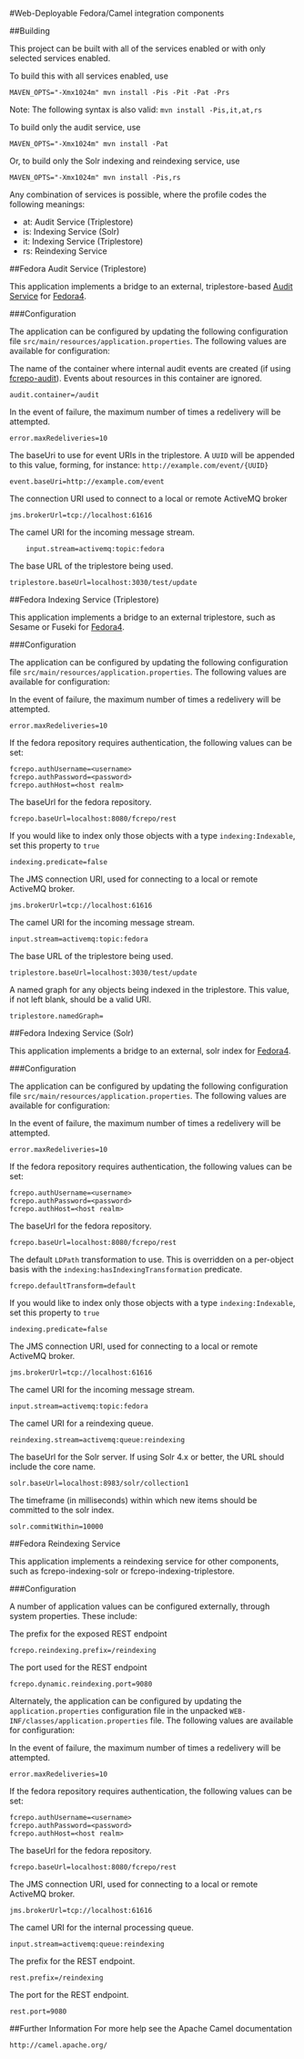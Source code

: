 #Web-Deployable Fedora/Camel integration components

##Building

This project can be built with all of the services enabled or with only
selected services enabled.

To build this with all services enabled, use

    MAVEN_OPTS="-Xmx1024m" mvn install -Pis -Pit -Pat -Prs

Note: The following syntax is also valid: `mvn install -Pis,it,at,rs`

To build only the audit service, use

    MAVEN_OPTS="-Xmx1024m" mvn install -Pat

Or, to build only the Solr indexing and reindexing service, use

    MAVEN_OPTS="-Xmx1024m" mvn install -Pis,rs

Any combination of services is possible, where the profile codes the following meanings:

* at: Audit Service (Triplestore)
* is: Indexing Service (Solr)
* it: Indexing Service (Triplestore)
* rs: Reindexing Service

##Fedora Audit Service (Triplestore)

This application implements a bridge to an external, triplestore-based
[Audit Service](https://wiki.duraspace.org/display/FF/Design+-+Audit+Service)
for [Fedora4](http://fcrepo.org).

###Configuration

The application can be configured by updating the following configuration
file `src/main/resources/application.properties`. The following values
are available for configuration:

The name of the container where internal audit events are created (if using
[fcrepo-audit](http://github.com/fcrepo4-labs/fcrepo-audit)).  Events about
resources in this container are ignored.

    audit.container=/audit

In the event of failure, the maximum number of times a redelivery will be attempted.

    error.maxRedeliveries=10

The baseUri to use for event URIs in the triplestore. A `UUID` will be appended
to this value, forming, for instance: `http://example.com/event/{UUID}`

    event.baseUri=http://example.com/event

The connection URI used to connect to a local or remote ActiveMQ broker

    jms.brokerUrl=tcp://localhost:61616

The camel URI for the incoming message stream.

        input.stream=activemq:topic:fedora

The base URL of the triplestore being used.

    triplestore.baseUrl=localhost:3030/test/update

##Fedora Indexing Service (Triplestore)

This application implements a bridge to an external triplestore,
such as Sesame or Fuseki
for [Fedora4](http://fcrepo.org).

###Configuration

The application can be configured by updating the following configuration
file `src/main/resources/application.properties`. The following values
are available for configuration:

In the event of failure, the maximum number of times a redelivery will be attempted.

    error.maxRedeliveries=10

If the fedora repository requires authentication, the following values
can be set:

    fcrepo.authUsername=<username>
    fcrepo.authPassword=<password>
    fcrepo.authHost=<host realm>

The baseUrl for the fedora repository.

    fcrepo.baseUrl=localhost:8080/fcrepo/rest

If you would like to index only those objects with a type `indexing:Indexable`,
set this property to `true`

    indexing.predicate=false

The JMS connection URI, used for connecting to a local or remote ActiveMQ broker.

    jms.brokerUrl=tcp://localhost:61616

The camel URI for the incoming message stream.

    input.stream=activemq:topic:fedora

The base URL of the triplestore being used.

    triplestore.baseUrl=localhost:3030/test/update

A named graph for any objects being indexed in the triplestore. This value, if
not left blank, should be a valid URI.

    triplestore.namedGraph=

##Fedora Indexing Service (Solr)

This application implements a bridge to an external, solr index
for [Fedora4](http://fcrepo.org).

###Configuration

The application can be configured by updating the following configuration
file `src/main/resources/application.properties`. The following values
are available for configuration:

In the event of failure, the maximum number of times a redelivery will be attempted.

    error.maxRedeliveries=10

If the fedora repository requires authentication, the following values
can be set:

    fcrepo.authUsername=<username>
    fcrepo.authPassword=<password>
    fcrepo.authHost=<host realm>

The baseUrl for the fedora repository.

    fcrepo.baseUrl=localhost:8080/fcrepo/rest

The default `LDPath` transformation to use. This is overridden on a per-object
basis with the `indexing:hasIndexingTransformation` predicate.

    fcrepo.defaultTransform=default

If you would like to index only those objects with a type `indexing:Indexable`,
set this property to `true`

    indexing.predicate=false

The JMS connection URI, used for connecting to a local or remote ActiveMQ broker.

    jms.brokerUrl=tcp://localhost:61616

The camel URI for the incoming message stream.

    input.stream=activemq:topic:fedora

The camel URI for a reindexing queue.

    reindexing.stream=activemq:queue:reindexing

The baseUrl for the Solr server. If using Solr 4.x or better, the URL should include
the core name.

    solr.baseUrl=localhost:8983/solr/collection1

The timeframe (in milliseconds) within which new items should be committed to the solr index.

    solr.commitWithin=10000

##Fedora Reindexing Service

This application implements a reindexing service for other components,
such as fcrepo-indexing-solr or fcrepo-indexing-triplestore.

###Configuration

A number of application values can be configured externally, through
system properties. These include:

The prefix for the exposed REST endpoint

    fcrepo.reindexing.prefix=/reindexing

The port used for the REST endpoint

    fcrepo.dynamic.reindexing.port=9080

Alternately, the application can be configured by updating the `application.properties`
configuration file in the unpacked `WEB-INF/classes/application.properties` file.
The following values are available for configuration:

In the event of failure, the maximum number of times a redelivery will be attempted.

    error.maxRedeliveries=10

If the fedora repository requires authentication, the following values
can be set:

    fcrepo.authUsername=<username>
    fcrepo.authPassword=<password>
    fcrepo.authHost=<host realm>

The baseUrl for the fedora repository.

    fcrepo.baseUrl=localhost:8080/fcrepo/rest

The JMS connection URI, used for connecting to a local or remote ActiveMQ broker.

    jms.brokerUrl=tcp://localhost:61616

The camel URI for the internal processing queue.

    input.stream=activemq:queue:reindexing

The prefix for the REST endpoint.

    rest.prefix=/reindexing

The port for the REST endpoint.

    rest.port=9080

##Further Information
For more help see the Apache Camel documentation

    http://camel.apache.org/

